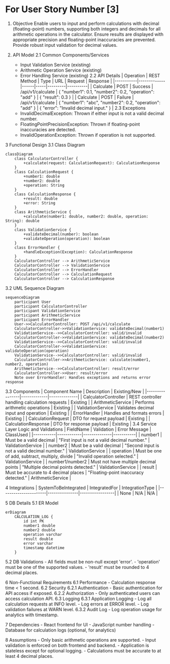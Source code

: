 # For User Story Number [3]
1. Objective
Enable users to input and perform calculations with decimal (floating-point) numbers, supporting both integers and decimals for all arithmetic operations in the calculator. Ensure results are displayed with appropriate precision and floating-point inaccuracies are prevented. Provide robust input validation for decimal values.

2. API Model
  2.1 Common Components/Services
    - Input Validation Service (existing)
    - Arithmetic Operation Service (existing)
    - Error Handling Service (existing)
  2.2 API Details
| Operation | REST Method | Type | URL | Request | Response |
|-----------|-------------|------|-----|---------|----------|
| Calculate | POST | Success | /api/v1/calculate | { "number1": 0.1, "number2": 0.2, "operation": "add" } | { "result": 0.3 } |
| Calculate | POST | Failure | /api/v1/calculate | { "number1": "abc", "number2": 0.2, "operation": "add" } | { "error": "Invalid decimal input." } |
  2.3 Exceptions
    - InvalidDecimalException: Thrown if either input is not a valid decimal number.
    - FloatingPointPrecisionException: Thrown if floating-point inaccuracies are detected.
    - InvalidOperationException: Thrown if operation is not supported.

3 Functional Design
  3.1 Class Diagram
```mermaid
classDiagram
    class CalculatorController {
        +calculate(request: CalculationRequest): CalculationResponse
    }
    class CalculationRequest {
        +number1: double
        +number2: double
        +operation: String
    }
    class CalculationResponse {
        +result: double
        +error: String
    }
    class ArithmeticService {
        +calculate(number1: double, number2: double, operation: String): double
    }
    class ValidationService {
        +validateDecimal(number): boolean
        +validateOperation(operation): boolean
    }
    class ErrorHandler {
        +handleException(Exception): CalculationResponse
    }
    CalculatorController --> ArithmeticService
    CalculatorController --> ValidationService
    CalculatorController --> ErrorHandler
    CalculatorController --> CalculationRequest
    CalculatorController --> CalculationResponse
```
  3.2 UML Sequence Diagram
```mermaid
sequenceDiagram
    participant User
    participant CalculatorController
    participant ValidationService
    participant ArithmeticService
    participant ErrorHandler
    User->>CalculatorController: POST /api/v1/calculate
    CalculatorController->>ValidationService: validateDecimal(number1)
    ValidationService-->>CalculatorController: valid/invalid
    CalculatorController->>ValidationService: validateDecimal(number2)
    ValidationService-->>CalculatorController: valid/invalid
    CalculatorController->>ValidationService: validateOperation(operation)
    ValidationService-->>CalculatorController: valid/invalid
    CalculatorController->>ArithmeticService: calculate(number1, number2, operation)
    ArithmeticService-->>CalculatorController: result/error
    CalculatorController->>User: result/error
    Note over ErrorHandler: Handles exceptions and returns error response
```
  3.3 Components
| Component Name | Description | Existing/New |
|----------------|-------------|--------------|
| CalculatorController | REST controller handling calculation requests | Existing |
| ArithmeticService | Performs arithmetic operations | Existing |
| ValidationService | Validates decimal input and operation | Existing |
| ErrorHandler | Handles and formats errors | Existing |
| CalculationRequest | DTO for request payload | Existing |
| CalculationResponse | DTO for response payload | Existing |
  3.4 Service Layer Logic and Validations
| FieldName | Validation | Error Message | ClassUsed |
|-----------|------------|--------------|-----------|
| number1 | Must be a valid decimal | "First input is not a valid decimal number." | ValidationService |
| number2 | Must be a valid decimal | "Second input is not a valid decimal number." | ValidationService |
| operation | Must be one of add, subtract, multiply, divide | "Invalid operation selected." | ValidationService |
| number1/number2 | Must not have multiple decimal points | "Multiple decimal points detected." | ValidationService |
| result | Must be accurate to 4 decimal places | "Floating-point inaccuracy detected." | ArithmeticService |

4 Integrations
| SystemToBeIntegrated | IntegratedFor | IntegrationType |
|----------------------|---------------|-----------------|
| None | N/A | N/A |

5 DB Details
  5.1 ER Model
```mermaid
erDiagram
    CALCULATION_LOG {
        id int PK
        number1 double
        number2 double
        operation varchar
        result double
        error varchar
        timestamp datetime
    }
```
  5.2 DB Validations
    - All fields must be non-null except 'error'.
    - 'operation' must be one of the supported values.
    - 'result' must be rounded to 4 decimal places.

6 Non-Functional Requirements
  6.1 Performance
    - Calculation response time < 1 second.
  6.2 Security
    6.2.1 Authentication
      - Basic authentication for API access if exposed.
    6.2.2 Authorization
      - Only authenticated users can access calculation API.
  6.3 Logging
    6.3.1 Application Logging
      - Log all calculation requests at INFO level.
      - Log errors at ERROR level.
      - Log validation failures at WARN level.
    6.3.2 Audit Log
      - Log operation usage for analytics with timestamp.

7 Dependencies
    - React frontend for UI
    - JavaScript number handling
    - Database for calculation logs (optional, for analytics)

8 Assumptions
    - Only basic arithmetic operations are supported.
    - Input validation is enforced on both frontend and backend.
    - Application is stateless except for optional logging.
    - Calculations must be accurate to at least 4 decimal places.
